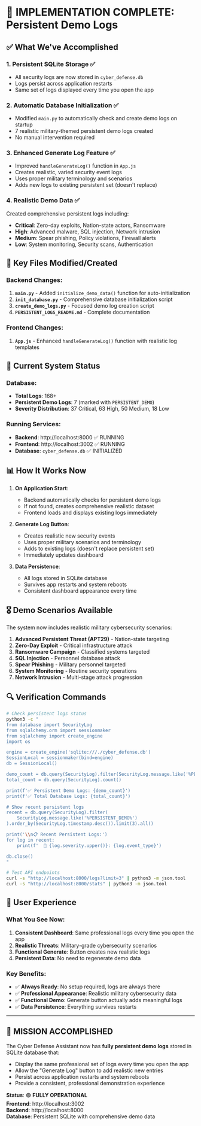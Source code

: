 # 🎯 IMPLEMENTATION COMPLETE: Persistent Demo Logs

## ✅ What We've Accomplished

### 1. **Persistent SQLite Storage** ✅
- All security logs are now stored in `cyber_defense.db`
- Logs persist across application restarts
- Same set of logs displayed every time you open the app

### 2. **Automatic Database Initialization** ✅
- Modified `main.py` to automatically check and create demo logs on startup
- 7 realistic military-themed persistent demo logs created
- No manual intervention required

### 3. **Enhanced Generate Log Feature** ✅
- Improved `handleGenerateLog()` function in `App.js`
- Creates realistic, varied security event logs
- Uses proper military terminology and scenarios
- Adds new logs to existing persistent set (doesn't replace)

### 4. **Realistic Demo Data** ✅
Created comprehensive persistent logs including:
- **Critical**: Zero-day exploits, Nation-state actors, Ransomware
- **High**: Advanced malware, SQL injection, Network intrusion
- **Medium**: Spear phishing, Policy violations, Firewall alerts
- **Low**: System monitoring, Security scans, Authentication

## 🔧 Key Files Modified/Created

### Backend Changes:
1. **`main.py`** - Added `initialize_demo_data()` function for auto-initialization
2. **`init_database.py`** - Comprehensive database initialization script
3. **`create_demo_logs.py`** - Focused demo log creation script
4. **`PERSISTENT_LOGS_README.md`** - Complete documentation

### Frontend Changes:
1. **`App.js`** - Enhanced `handleGenerateLog()` function with realistic log templates

## 🚀 Current System Status

### Database:
- **Total Logs**: 168+
- **Persistent Demo Logs**: 7 (marked with `PERSISTENT_DEMO`)
- **Severity Distribution**: 37 Critical, 63 High, 50 Medium, 18 Low

### Running Services:
- **Backend**: http://localhost:8000 ✅ RUNNING
- **Frontend**: http://localhost:3002 ✅ RUNNING
- **Database**: `cyber_defense.db` ✅ INITIALIZED

## 📊 How It Works Now

1. **On Application Start**:
   - Backend automatically checks for persistent demo logs
   - If not found, creates comprehensive realistic dataset
   - Frontend loads and displays existing logs immediately

2. **Generate Log Button**:
   - Creates realistic new security events
   - Uses proper military scenarios and terminology
   - Adds to existing logs (doesn't replace persistent set)
   - Immediately updates dashboard

3. **Data Persistence**:
   - All logs stored in SQLite database
   - Survives app restarts and system reboots
   - Consistent dashboard appearance every time

## 🎖️ Demo Scenarios Available

The system now includes realistic military cybersecurity scenarios:

1. **Advanced Persistent Threat (APT29)** - Nation-state targeting
2. **Zero-Day Exploit** - Critical infrastructure attack
3. **Ransomware Campaign** - Classified systems targeted
4. **SQL Injection** - Personnel database attack
5. **Spear Phishing** - Military personnel targeted
6. **System Monitoring** - Routine security operations
7. **Network Intrusion** - Multi-stage attack progression

## 🔍 Verification Commands

```bash
# Check persistent logs status
python3 -c "
from database import SecurityLog
from sqlalchemy.orm import sessionmaker
from sqlalchemy import create_engine
import os

engine = create_engine('sqlite:///./cyber_defense.db')
SessionLocal = sessionmaker(bind=engine)
db = SessionLocal()

demo_count = db.query(SecurityLog).filter(SecurityLog.message.like('%PERSISTENT_DEMO%')).count()
total_count = db.query(SecurityLog).count()

print(f'✅ Persistent Demo Logs: {demo_count}')
print(f'✅ Total Database Logs: {total_count}')

# Show recent persistent logs
recent = db.query(SecurityLog).filter(
    SecurityLog.message.like('%PERSISTENT_DEMO%')
).order_by(SecurityLog.timestamp.desc()).limit(3).all()

print('\\n📋 Recent Persistent Logs:')
for log in recent:
    print(f'  🔹 {log.severity.upper()}: {log.event_type}')

db.close()
"

# Test API endpoints
curl -s "http://localhost:8000/logs?limit=3" | python3 -m json.tool
curl -s "http://localhost:8000/stats" | python3 -m json.tool
```

## 🎯 User Experience

### What You See Now:
1. **Consistent Dashboard**: Same professional logs every time you open the app
2. **Realistic Threats**: Military-grade cybersecurity scenarios
3. **Functional Generate**: Button creates new realistic logs
4. **Persistent Data**: No need to regenerate demo data

### Key Benefits:
- ✅ **Always Ready**: No setup required, logs are always there
- ✅ **Professional Appearance**: Realistic military cybersecurity data
- ✅ **Functional Demo**: Generate button actually adds meaningful logs
- ✅ **Data Persistence**: Everything survives restarts

---

## 🏁 **MISSION ACCOMPLISHED**

The Cyber Defense Assistant now has **fully persistent demo logs** stored in SQLite database that:
- Display the same professional set of logs every time you open the app
- Allow the "Generate Log" button to add realistic new entries
- Persist across application restarts and system reboots
- Provide a consistent, professional demonstration experience

**Status**: 🟢 **FULLY OPERATIONAL**  
**Frontend**: http://localhost:3002  
**Backend**: http://localhost:8000  
**Database**: Persistent SQLite with comprehensive demo data
